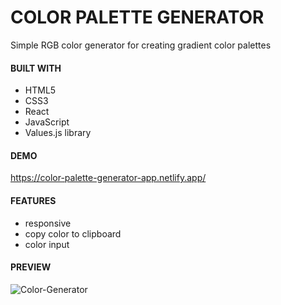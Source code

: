 # COLOR PALETTE GENERATOR

Simple RGB color generator for creating gradient color palettes

#### BUILT WITH

* HTML5
* CSS3
* React
* JavaScript
* Values.js library


#### DEMO

https://color-palette-generator-app.netlify.app/

#### FEATURES

* responsive
* copy color to clipboard
* color input




#### PREVIEW
![Color-Generator](https://github.com/JuliaCMint/color-palette-generator/assets/105377899/1cefd179-78d2-462b-a1b0-e34e0705667c)
